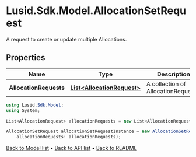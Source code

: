 # Lusid.Sdk.Model.AllocationSetRequest
A request to create or update multiple Allocations.

## Properties

Name | Type | Description | Notes
------------ | ------------- | ------------- | -------------
**AllocationRequests** | [**List&lt;AllocationRequest&gt;**](AllocationRequest.md) | A collection of AllocationRequests. | [optional] 

```csharp
using Lusid.Sdk.Model;
using System;

List<AllocationRequest> allocationRequests = new List<AllocationRequest>();

AllocationSetRequest allocationSetRequestInstance = new AllocationSetRequest(
    allocationRequests: allocationRequests);
```

[Back to Model list](../README.md#documentation-for-models) &#8226; [Back to API list](../README.md#documentation-for-api-endpoints) &#8226; [Back to README](../README.md)
